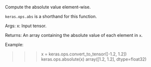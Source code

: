 Compute the absolute value element-wise.

`keras.ops.abs` is a shorthand for this function.

Args:
    x: Input tensor.

Returns:
    An array containing the absolute value of each element in `x`.

Example:

>>> x = keras.ops.convert_to_tensor([-1.2, 1.2])
>>> keras.ops.absolute(x)
array([1.2, 1.2], dtype=float32)
